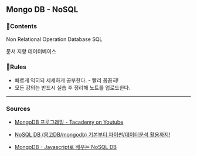 ## Mongo DB - NoSQL

### 🍃Contents

Non Relational Operation Database SQL  

문서 지향 데이터베이스 

### 📏Rules

- 빠르게 익히되 세세하게 공부한다. - 빨리 꼼꼼히!
- 모든 강의는 반드시 실습 후 정리해 노트를 업로드한다.



---

### Sources

- [MongoDB 프로그래밍 - Tacademy on Youtube](https://www.youtube.com/watch?v=2boOF8zndns&list=PL9mhQYIlKEheyXIEL8RQts4zV_uMwdWFj)

- [NoSQL DB (몽고DB/mongodb) 기본부터 파이썬/데이터분석 활용까지!](https://www.inflearn.com/course/nosql-파이썬-몽고DB-잔재미코딩)
- [MongoDB - Javascript로 배우는 NoSQL DB](https://www.inflearn.com/course/mongodb_grammar_basics#)

